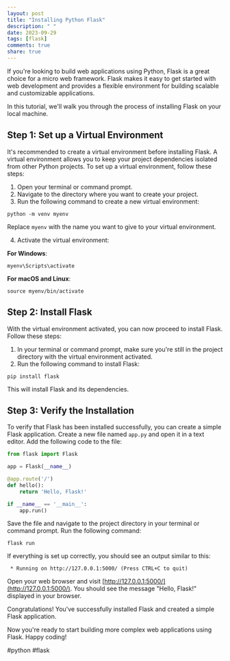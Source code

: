 ```yaml
---
layout: post
title: "Installing Python Flask"
description: " "
date: 2023-09-29
tags: [flask]
comments: true
share: true
---
```


If you're looking to build web applications using Python, Flask is a great choice for a micro web framework. Flask makes it easy to get started with web development and provides a flexible environment for building scalable and customizable applications.

In this tutorial, we'll walk you through the process of installing Flask on your local machine.

## Step 1: Set up a Virtual Environment

It's recommended to create a virtual environment before installing Flask. A virtual environment allows you to keep your project dependencies isolated from other Python projects. To set up a virtual environment, follow these steps:

1. Open your terminal or command prompt.
2. Navigate to the directory where you want to create your project.
3. Run the following command to create a new virtual environment:

```shell
python -m venv myenv
```

Replace `myenv` with the name you want to give to your virtual environment.

4. Activate the virtual environment:

**For Windows**:

```shell
myenv\Scripts\activate
```

**For macOS and Linux**:

```shell
source myenv/bin/activate
```

## Step 2: Install Flask

With the virtual environment activated, you can now proceed to install Flask. Follow these steps:

1. In your terminal or command prompt, make sure you're still in the project directory with the virtual environment activated.
2. Run the following command to install Flask:

```shell
pip install flask
```

This will install Flask and its dependencies.

## Step 3: Verify the Installation

To verify that Flask has been installed successfully, you can create a simple Flask application. Create a new file named `app.py` and open it in a text editor. Add the following code to the file:

```python
from flask import Flask

app = Flask(__name__)

@app.route('/')
def hello():
    return 'Hello, Flask!'

if __name__ == '__main__':
    app.run()
```

Save the file and navigate to the project directory in your terminal or command prompt. Run the following command:

```shell
flask run
```

If everything is set up correctly, you should see an output similar to this:

```
 * Running on http://127.0.0.1:5000/ (Press CTRL+C to quit)
```

Open your web browser and visit [http://127.0.0.1:5000/](http://127.0.0.1:5000/). You should see the message "Hello, Flask!" displayed in your browser.

Congratulations! You've successfully installed Flask and created a simple Flask application.

Now you're ready to start building more complex web applications using Flask. Happy coding!

#python #flask